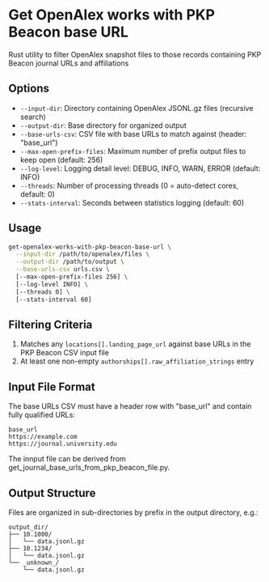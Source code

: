 # Get OpenAlex works with PKP Beacon base URL

Rust utility to filter OpenAlex snapshot files to those records containing PKP Beacon journal URLs and affiliations


## Options

- `--input-dir`: Directory containing OpenAlex JSONL.gz files (recursive search)
- `--output-dir`: Base directory for organized output
- `--base-urls-csv`: CSV file with base URLs to match against (header: "base_url")
- `--max-open-prefix-files`: Maximum number of prefix output files to keep open (default: 256)
- `--log-level`: Logging detail level: DEBUG, INFO, WARN, ERROR (default: INFO)
- `--threads`: Number of processing threads (0 = auto-detect cores, default: 0)
- `--stats-interval`: Seconds between statistics logging (default: 60)


## Usage

```bash
get-openalex-works-with-pkp-beacon-base-url \
  --input-dir /path/to/openalex/files \
  --output-dir /path/to/output \
  --base-urls-csv urls.csv \
  [--max-open-prefix-files 256] \
  [--log-level INFO] \
  [--threads 0] \
  [--stats-interval 60]
```

## Filtering Criteria

1. Matches any `locations[].landing_page_url` against base URLs in the PKP Beacon CSV input file
2. At least one non-empty `authorships[].raw_affiliation_strings` entry


## Input File Format

The base URLs CSV must have a header row with "base_url" and contain fully qualified URLs:

```csv
base_url
https://example.com
https://journal.university.edu
```

The innput file can be derived from  get_journal_base_urls_from_pkp_beacon_file.py.

## Output Structure

Files are organized in sub-directories by prefix in the output directory, e.g.:

```
output_dir/
├── 10.1000/
│   └── data.jsonl.gz
├── 10.1234/
│   └── data.jsonl.gz
└── _unknown_/
    └── data.jsonl.gz
```

